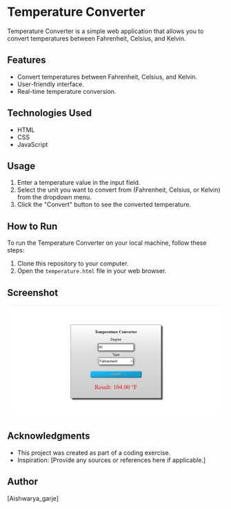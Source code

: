# Temperature Converter

Temperature Converter is a simple web application that allows you to convert temperatures between Fahrenheit, Celsius, and Kelvin.

## Features

- Convert temperatures between Fahrenheit, Celsius, and Kelvin.
- User-friendly interface.
- Real-time temperature conversion.

## Technologies Used

- HTML
- CSS
- JavaScript

## Usage

1. Enter a temperature value in the input field.
2. Select the unit you want to convert from (Fahrenheit, Celsius, or Kelvin) from the dropdown menu.
3. Click the "Convert" button to see the converted temperature.

## How to Run

To run the Temperature Converter on your local machine, follow these steps:

1. Clone this repository to your computer.
2. Open the `temperature.html` file in your web browser.

## Screenshot

![Temperature Converter](Images/Screenshot.png)


## Acknowledgments

- This project was created as part of a coding exercise.
- Inspiration: [Provide any sources or references here if applicable.]

## Author

[Aishwarya_garje]


